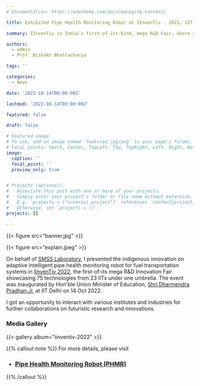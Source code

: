```yaml
---
# Documentation: https://wowchemy.com/docs/managing-content/

title: Exhibited Pipe Health Monitoring Robot at IInvenTiv - 2022, IIT Delhi

summary: IInvenTiv is India’s first-of-its-kind, mega R&D Fair, where all 23 IITs are showcasing with 75 projects at IIT Delhi

authors: 
  - admin
  - Prof. Bishakh Bhattacharya

tags: ''

categories: 
  - News

date: '2022-10-14T00:00:00Z'

lastmod: '2022-10-14T00:00:00Z'

featured: false

draft: false

# Featured image
# To use, add an image named `featured.jpg/png` to your page's folder.
# Focal points: Smart, Center, TopLeft, Top, TopRight, Left, Right, BottomLeft, Bottom, BottomRight.
image:
  caption: ''
  focal_point: ''
  preview_only: true


# Projects (optional).
#   Associate this post with one or more of your projects.
#   Simply enter your project's folder or file name without extension.
#   E.g. `projects = ["internal-project"]` references `content/project/deep-learning/index.md`.
#   Otherwise, set `projects = []`.
projects: []

---
```

{{< figure src="banner.jpg" >}}

{{< figure src="explain.jpeg" >}}

 On behalf of [SMSS Laboratory](https://www.iitk.ac.in/smss/), I presented the indigenous innovation on adaptive intelligent pipe health monitoring robot for fuel transportation systems in [IInvenTiv 2022](https://www.linkedin.com/company/iinventiv), the first-of-its mega R&D Innovation Fair showcasing 75 technologies from 23 IITs under one umbrella. The event was inaugurated by Hon'ble Union Minister of Education, [Shri Dharmendra Pradhan Ji](https://twitter.com/dpradhanbjp), at IIT Delhi on 14 Oct 2022.

 I got an opportunity to interact with various institutes and industries for further collaborations on futuristic research and innovations.



### Media Gallery
{{< gallery album="iinventiv-2022" >}}


{{% callout note %}}
For more details, please visit
- ### [Pipe Health Monitoring Robot (PHMR)](https://www.iitk.ac.in/smss/projects/phmr/)
{{% /callout %}}
